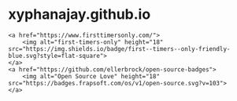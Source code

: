 # xyphanajay.github.io
	<a href="https://www.firsttimersonly.com/">
		<img alt="first-timers-only" height="18" src="https://img.shields.io/badge/first--timers--only-friendly-blue.svg?style=flat-square">
	</a>
	<a href="https://github.com/ellerbrock/open-source-badges">
		<img alt="Open Source Love" height="18" src="https://badges.frapsoft.com/os/v1/open-source.svg?v=103">
	</a>
	
	
